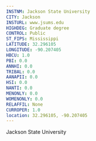 ```yaml
---
INSTNM: Jackson State University
CITY: Jackson
INSTURL: www.jsums.edu
HIGHDEG: Graduate degree
CONTROL: Public
ST_FIPS: Mississippi
LATITUDE: 32.296105
LONGITUDE: -90.207405
HBCU: 1.0
PBI: 0.0
ANNHI: 0.0
TRIBAL: 0.0
AANAPII: 0.0
HSI: 0.0
NANTI: 0.0
MENONLY: 0.0
WOMENONLY: 0.0
RELAFFIL: None
CURROPER: 1.0
location: 32.296105, -90.207405
---
```

Jackson State University